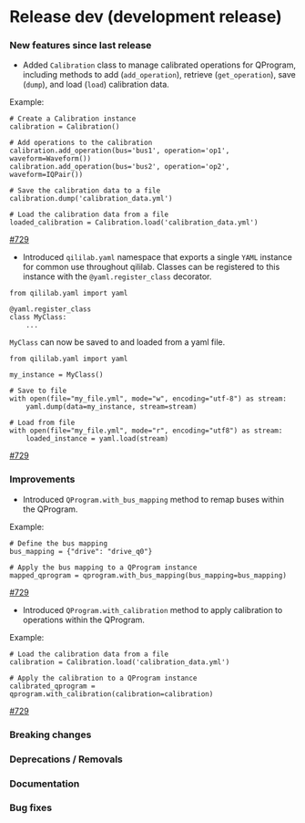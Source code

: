 # Release dev (development release)

### New features since last release

- Added `Calibration` class to manage calibrated operations for QProgram, including methods to add (`add_operation`), retrieve (`get_operation`), save (`dump`), and load (`load`) calibration data.

Example:

```
# Create a Calibration instance
calibration = Calibration()

# Add operations to the calibration
calibration.add_operation(bus='bus1', operation='op1', waveform=Waveform())
calibration.add_operation(bus='bus2', operation='op2', waveform=IQPair())

# Save the calibration data to a file
calibration.dump('calibration_data.yml')

# Load the calibration data from a file
loaded_calibration = Calibration.load('calibration_data.yml')
```

[#729](https://github.com/qilimanjaro-tech/qililab/pull/729)

- Introduced `qililab.yaml` namespace that exports a single `YAML` instance for common use throughout qililab. Classes can be registered to this instance with the `@yaml.register_class` decorator.

```
from qililab.yaml import yaml

@yaml.register_class
class MyClass:
    ...
```

`MyClass` can now be saved to and loaded from a yaml file.

```
from qililab.yaml import yaml

my_instance = MyClass()

# Save to file
with open(file="my_file.yml", mode="w", encoding="utf-8") as stream:
    yaml.dump(data=my_instance, stream=stream)

# Load from file
with open(file="my_file.yml", mode="r", encoding="utf8") as stream:
    loaded_instance = yaml.load(stream)
```

[#729](https://github.com/qilimanjaro-tech/qililab/pull/729)

### Improvements

- Introduced `QProgram.with_bus_mapping` method to remap buses within the QProgram.

Example:

```
# Define the bus mapping
bus_mapping = {"drive": "drive_q0"}

# Apply the bus mapping to a QProgram instance
mapped_qprogram = qprogram.with_bus_mapping(bus_mapping=bus_mapping)
```

[#729](https://github.com/qilimanjaro-tech/qililab/pull/729)

- Introduced `QProgram.with_calibration` method to apply calibration to operations within the QProgram.

Example:

```
# Load the calibration data from a file
calibration = Calibration.load('calibration_data.yml')

# Apply the calibration to a QProgram instance
calibrated_qprogram = qprogram.with_calibration(calibration=calibration)
```

[#729](https://github.com/qilimanjaro-tech/qililab/pull/729)

### Breaking changes

### Deprecations / Removals

### Documentation

### Bug fixes
